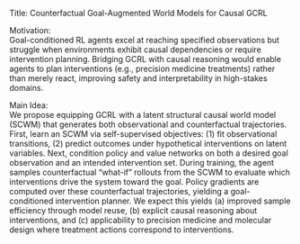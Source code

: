 Title: Counterfactual Goal-Augmented World Models for Causal GCRL

Motivation:  
Goal-conditioned RL agents excel at reaching specified observations but struggle when environments exhibit causal dependencies or require intervention planning. Bridging GCRL with causal reasoning would enable agents to plan interventions (e.g., precision medicine treatments) rather than merely react, improving safety and interpretability in high-stakes domains.

Main Idea:  
We propose equipping GCRL with a latent structural causal world model (SCWM) that generates both observational and counterfactual trajectories. First, learn an SCWM via self-supervised objectives: (1) fit observational transitions, (2) predict outcomes under hypothetical interventions on latent variables. Next, condition policy and value networks on both a desired goal observation and an intended intervention set. During training, the agent samples counterfactual “what-if” rollouts from the SCWM to evaluate which interventions drive the system toward the goal. Policy gradients are computed over these counterfactual trajectories, yielding a goal-conditioned intervention planner. We expect this yields (a) improved sample efficiency through model reuse, (b) explicit causal reasoning about interventions, and (c) applicability to precision medicine and molecular design where treatment actions correspond to interventions.